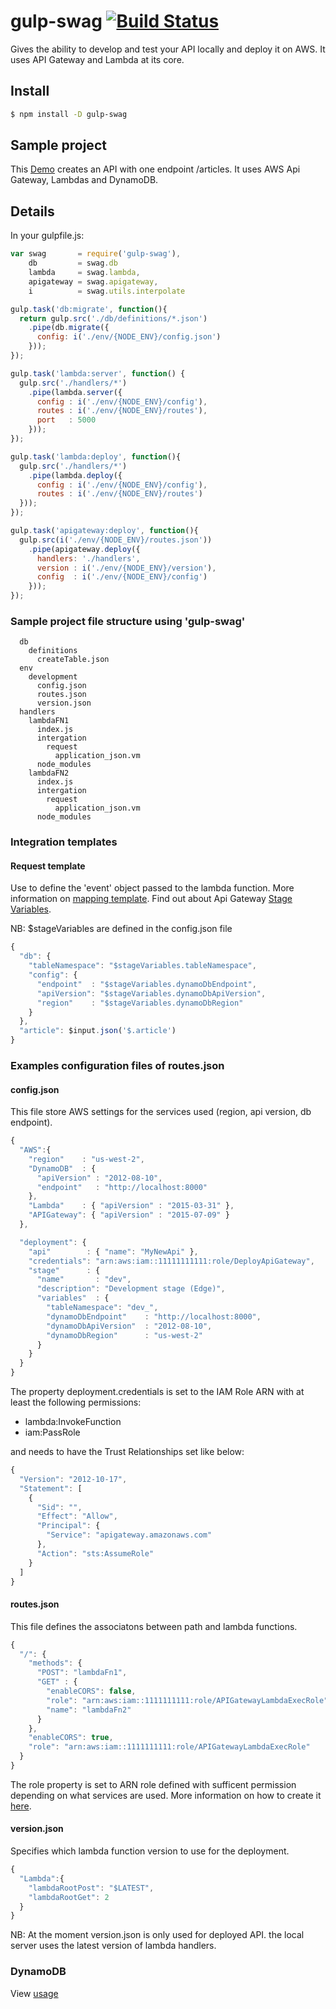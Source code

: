 # gulp-swag [![Build Status](https://api.travis-ci.org/zemis/gulp-swag.svg?branch=master)](https://travis-ci.org/zemis/gulp-swag)

Gives the ability to develop and test your API locally and deploy it on AWS.
It uses API Gateway and Lambda at its core.

## Install
```sh
$ npm install -D gulp-swag
```

## Sample project
This [Demo](https://github.com/zemis/gulp-swag-demo) creates an API with one endpoint /articles.
It uses AWS Api Gateway, Lambdas and DynamoDB.


## Details
In your gulpfile.js:
```js
var swag       = require('gulp-swag'),
    db         = swag.db
    lambda     = swag.lambda,
    apigateway = swag.apigateway,
    i          = swag.utils.interpolate

gulp.task('db:migrate', function(){
  return gulp.src('./db/definitions/*.json')
    .pipe(db.migrate({
      config: i('./env/{NODE_ENV}/config.json')
    }));
});

gulp.task('lambda:server', function() {
  gulp.src('./handlers/*')
    .pipe(lambda.server({
      config : i('./env/{NODE_ENV}/config'),
      routes : i('./env/{NODE_ENV}/routes'),
      port   : 5000
    }));
});

gulp.task('lambda:deploy', function(){
  gulp.src('./handlers/*')
    .pipe(lambda.deploy({
      config : i('./env/{NODE_ENV}/config'),
      routes : i('./env/{NODE_ENV}/routes')
  }));
});

gulp.task('apigateway:deploy', function(){
  gulp.src(i('./env/{NODE_ENV}/routes.json'))
    .pipe(apigateway.deploy({
      handlers: './handlers',
      version : i('./env/{NODE_ENV}/version'),
      config  : i('./env/{NODE_ENV}/config')
    }));
});
```

### Sample project file structure using 'gulp-swag'


      db
        definitions
          createTable.json     
      env
        development
          config.json
          routes.json
          version.json
      handlers
        lambdaFN1
          index.js
          intergation
            request
              application_json.vm
          node_modules    
        lambdaFN2
          index.js
          intergation
            request
              application_json.vm
          node_modules


### Integration templates

#### Request template
Use to define the 'event' object passed to the lambda function.
More information on [mapping template](http://docs.aws.amazon.com/apigateway/latest/developerguide/api-gateway-mapping-template-reference.html).
Find out about Api Gateway [Stage Variables](https://docs.aws.amazon.com/apigateway/latest/developerguide/stage-variables.html).

NB: $stageVariables are defined in the config.json file

```js
{
  "db": {
    "tableNamespace": "$stageVariables.tableNamespace",
    "config": {
      "endpoint"  : "$stageVariables.dynamoDbEndpoint",
      "apiVersion": "$stageVariables.dynamoDbApiVersion",
      "region"    : "$stageVariables.dynamoDbRegion"
    }
  },
  "article": $input.json('$.article')
}
```

### Examples configuration files of routes.json

#### config.json
This file store AWS settings for the services used (region, api version, db endpoint).
```js
{
  "AWS":{
    "region"    : "us-west-2",
    "DynamoDB"  : {
      "apiVersion" : "2012-08-10",
      "endpoint"   : "http://localhost:8000"
    },
    "Lambda"    : { "apiVersion" : "2015-03-31" },
    "APIGateway": { "apiVersion" : "2015-07-09" }
  },

  "deployment": {
    "api"        : { "name": "MyNewApi" },
    "credentials": "arn:aws:iam::11111111111:role/DeployApiGateway",
    "stage"      : {
      "name"       : "dev",
      "description": "Development stage (Edge)",
      "variables"  : {
        "tableNamespace": "dev_",
        "dynamoDbEndpoint"    : "http://localhost:8000",
        "dynamoDbApiVersion"  : "2012-08-10",
        "dynamoDbRegion"      : "us-west-2"
      }
    }
  }
}
```
The property deployment.credentials is set to the IAM Role ARN with at least the following permissions:
* lambda:InvokeFunction
* iam:PassRole


and needs to have the Trust Relationships set like below:
```js
{
  "Version": "2012-10-17",
  "Statement": [
    {
      "Sid": "",
      "Effect": "Allow",
      "Principal": {
        "Service": "apigateway.amazonaws.com"    
      },
      "Action": "sts:AssumeRole"
    }
  ]
}
```

#### routes.json
This file defines the associatons between path and lambda functions.
```js
{
  "/": {
    "methods": {
      "POST": "lambdaFn1",
      "GET" : {
        "enableCORS": false,
        "role": "arn:aws:iam::1111111111:role/APIGatewayLambdaExecRole",
        "name": "lambdaFn2"
      }
    },
    "enableCORS": true,
    "role": "arn:aws:iam::1111111111:role/APIGatewayLambdaExecRole"
  }
}
```

The role property is set to ARN role defined with sufficent permission depending on what services are used. More information on how to create it [here](http://docs.aws.amazon.com/lambda/latest/dg/intro-permission-model.html).


#### version.json
Specifies which lambda function version to use for the deployment.
```js
{
  "Lambda":{
    "lambdaRootPost": "$LATEST",
    "lambdaRootGet": 2
  }
}
```
NB: At the moment version.json is only used for deployed API.
the local server uses the latest version of lambda handlers.

### DynamoDB
View [usage](https://github.com/zemis/gulp-swag/blob/master/dynamodb.md)
